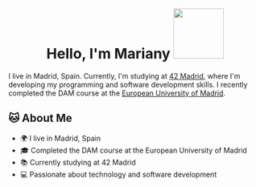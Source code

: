 <h1 align="center" > Hello, I'm Mariany <img width= "100" src= "https://pa1.narvii.com/6580/8098c6e9207376889eeb0532d9f5a0723c4d73f5_hq.gif"/></h1> 

I live in Madrid, Spain. Currently, I'm studying at [42 Madrid](https://www.42madrid.com/quienes-somos/), where I'm developing my programming and software development skills. I recently completed the DAM course at the [European University of Madrid](https://universidadeuropea.com/tecnico-superior-desarrollo-aplicaciones-multiplataforma-madrid/).

## 🐱 About Me

- 🌍 I live in Madrid, Spain
- 🎓 Completed the DAM course at the European University of Madrid
- 📚 Currently studying at 42 Madrid
- 💻 Passionate about technology and software development

